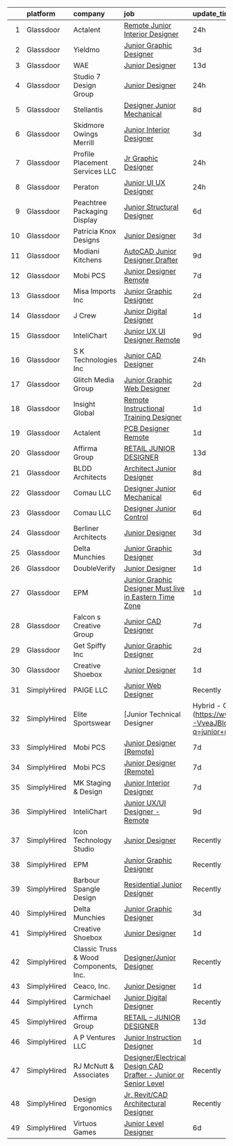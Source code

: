 

|    | platform    | company                               | job                                                                                                                                                                                                                                                                                                                                                                                                                                                                                                                                                                                                                                                                                                                                                                                                                                                                                                                                                                                                                                                                                                                                                                                                                                                                                                                                                                                                                                                                                                     | update_time   | location          |
|---:|:------------|:--------------------------------------|:--------------------------------------------------------------------------------------------------------------------------------------------------------------------------------------------------------------------------------------------------------------------------------------------------------------------------------------------------------------------------------------------------------------------------------------------------------------------------------------------------------------------------------------------------------------------------------------------------------------------------------------------------------------------------------------------------------------------------------------------------------------------------------------------------------------------------------------------------------------------------------------------------------------------------------------------------------------------------------------------------------------------------------------------------------------------------------------------------------------------------------------------------------------------------------------------------------------------------------------------------------------------------------------------------------------------------------------------------------------------------------------------------------------------------------------------------------------------------------------------------------|:--------------|:------------------|
|  1 | Glassdoor   | Actalent                              | [Remote Junior Interior Designer](https://www.glassdoor.com/partner/jobListing.htm?pos=108&ao=1110586&s=58&guid=0000018248c124dba9729e0241ff1ef5&src=GD_JOB_AD&t=SR&vt=w&ea=1&cs=1_e0905a7d&cb=1659077993990&jobListingId=1008036911399&cpc=451933188B21919D&jrtk=3-0-1g94c297tkuih801-1g94c298d2gpu000-d654257a363b404b--6NYlbfkN0ChYVx_I3yfZ_JDY3EFoivtqvi_stwnZ_kRt8Dowt_l_d1ydueao4NE-oUleRJ4yhh8NvEh7dgaf9OKozTsf-JVsoGKC7FNh-pSj6e0lsf7n0QDm6Dc6wOaHxl2qdoqGqk6tI_ovC40cVS-oT4Uo-ScPyXHJytAXGcm4l6ArQc_jiXZJU45jHtQ93jGbRXlkfOMEfpCJrJPvobpYnAUj3_-X7KK5p2LsPt2-LMqg6reQKB9E28h0auWqg-TmxvbEBw0xTgg9iA_0LsjoF8B7Lbc1Tmx17SsX2dAo9-pPo_9zYrmSqa94XGS1SjMvGzT02cjXmUGezOTjEVNx3cdAYSI0BNRNtmVR47R2RjMPNfvmKaaIOnVWYacHk9Zr80hvyBgg9nI94KMG_PvNJfTYfWAl8TSC0PzdS1kKj6IeKzNfK1f2PNlMjdUufJcy39LtuMtsLvUffw80NlXpOaUCgpWB5fZeWzP-ugSTpH4pan8-Z2vyhpgYEzerX3i0Y_32eEoStg6vCsYj6VyOdcjJeMOwJpQHjxa4smPspAR8ehGo3DDLWearPmr0n1DbVCSon_UXzHllHQZiKqLbIolvNqvK-28j-qNbH-SNb8fVzz5hWwWnJ_nshp9NANzuh2EZm7-JizBorXFiTthiP9ZPFtiuySLW10_SV8LgNg_PO3EneEZ-kDE9_8_CfLg9NS7YX2cBbgaFIX9J5C8PX53tMPMviqCETv-SIkcOWlJqOvkGSET9IBTZTibyjpuhsm8YxXj_2iU2i5mkQSLUxL0I3KpdUNKNATnINkZ_R6recvegUi_Q6LtKcsKlaVnDUSBRG6ZLEqb4pH5SzF46-VDoWXx8SeGDnPD8Qkb81wMtEAVbOHd3UrbcwzLuYi5HBRthWdwNLC95o6UqYaCCqTQBmPbq7bIAiGq3xO8Vl7-E-nfW98Y_x4Z3d0BKQQT7dNeBlpXxJr9b5bAgt_5GvlqP0EbBouNcZn0PxlHfMbO5dy0QA%3D%3D)                                                                                                                  | 24h           | Philadelphia, PA  |
|  2 | Glassdoor   | Yieldmo                               | [Junior Graphic Designer](https://www.glassdoor.com/partner/jobListing.htm?pos=121&ao=1136043&s=58&guid=0000018248c124dba9729e0241ff1ef5&src=GD_JOB_AD&t=SR&vt=w&cs=1_7dfd456b&cb=1659077993991&jobListingId=1008027809916&jrtk=3-0-1g94c297tkuih801-1g94c298d2gpu000-b018d627b8170337-)                                                                                                                                                                                                                                                                                                                                                                                                                                                                                                                                                                                                                                                                                                                                                                                                                                                                                                                                                                                                                                                                                                                                                                                                                | 3d            | New York, NY      |
|  3 | Glassdoor   | WAE                                   | [Junior Designer](https://www.glassdoor.com/partner/jobListing.htm?pos=102&ao=1110586&s=58&guid=0000018248c124dba9729e0241ff1ef5&src=GD_JOB_AD&t=SR&vt=w&ea=1&cs=1_d288b932&cb=1659077993989&jobListingId=1008008063232&cpc=4B4B39186BDA197B&jrtk=3-0-1g94c297tkuih801-1g94c298d2gpu000-0fd0313dfadfda3f--6NYlbfkN0Bl9QJxqCZcWcAyXa034HOvbvet4oZucNDN581_ynRfl1w4Z2vSbYLN9J-8UY_LNbirN5LLMGGnfSm2GNK07V-OSMHUkmOZFMzFfWXYH6DJqvANaaMLJ95AT8p4PdhW1XjmjR4b1ATq8P0epZSo0-R2HIhlFQJv7-4Ni8BDirUv9df_aJSLsPfPudWJlc1Dq5EsxcZYQZ5d3h8aJH34nJE2FpLpYYe3MInhIzNMrdauvSTEFl8F_D-u5EvA5y-pYChPSivQwhIA2eQsOC95lpEeCzyb83I8jd0Lk4VULqCsjnxs_J6CHKXv-W9ruDP1mgO4TiCj_Ko3S_lopWmaunq3XDMB0HZg8_TxbV4HBZsnySHXlOdGtZa_6JjHWL-2_RANWuOZEc8_3mKmws1HoFXrorGWh8zyr36FeiyhPbxC9O9JkMdPmVDkxbkIC2morcyK8YNZAxuo4lkk4MmvqZP6j4I_aCUE0pWwqwVOkqyl5B_dc8hJ22mazmzGdEgfwfU%3D)                                                                                                                                                                                                                                                                                                                                                                                                                                                                                                                                                                                                                                                | 13d           | Rochester, NY     |
|  4 | Glassdoor   | Studio 7 Design Group                 | [Junior Designer](https://www.glassdoor.com/partner/jobListing.htm?pos=106&ao=1110586&s=58&guid=0000018248c124dba9729e0241ff1ef5&src=GD_JOB_AD&t=SR&vt=w&ea=1&cs=1_cba552a7&cb=1659077993990&jobListingId=1008036474970&cpc=217C45A42544DB93&jrtk=3-0-1g94c297tkuih801-1g94c298d2gpu000-f85d150f2d40492a--6NYlbfkN0Cp_WSJKd_Pz82imZmURPbhd3kYBsiZi4lpMLOH6vOlLB5QJzcTWsZl5W41a9fTw1nqTlqMgCaKyxBrsekGiih-jIk6-wsT3COHU3CyLC960WdHwCUg6eAigTUITBTrh9-l2B730m__jtX16jdV3RqCGRhcscJSoNLRGPPxKV1YeZzwg7K_OGH-NDf0IP-x9niDRWAz5onq6q610UxXN629ssUvrFM-0nYrv1njPIl2DL_RV-i17O6IqBfUivV1SionVpASfrGnVP9CFcjKcg5kDRZ8-PrW50jZXQlg0TNYmRcUL5bytC9HFoIZBlCuj8iJYaay1xNMfZAQW9MyxiAsb5VHYEuGMwGj27Ym0bGYpGfBlnT1oKwO2w9u_4FftK7jjUjAi_j1wZPJ8kqwCq9mqcoaCatIAWeQDO3MMHLC9C3cfXKY0iOICc835LchZN6xXlXXQ_Hft3KMLj79jO4DgwfeISQ87zjyyWd8xjc8_hrdNpElc9j-e_r3nf6YSVE%3D)                                                                                                                                                                                                                                                                                                                                                                                                                                                                                                                                                                                                                                                | 24h           | Atlanta, GA       |
|  5 | Glassdoor   | Stellantis                            | [Designer Junior Mechanical](https://www.glassdoor.com/partner/jobListing.htm?pos=129&ao=1136043&s=58&guid=0000018248c124dba9729e0241ff1ef5&src=GD_JOB_AD&t=SR&vt=w&cs=1_535d4a66&cb=1659077993992&jobListingId=1008018246055&jrtk=3-0-1g94c297tkuih801-1g94c298d2gpu000-044a4c757e782799-)                                                                                                                                                                                                                                                                                                                                                                                                                                                                                                                                                                                                                                                                                                                                                                                                                                                                                                                                                                                                                                                                                                                                                                                                             | 8d            | Southfield, MI    |
|  6 | Glassdoor   | Skidmore  Owings   Merrill            | [Junior Interior Designer](https://www.glassdoor.com/partner/jobListing.htm?pos=119&ao=1136043&s=58&guid=0000018248c124dba9729e0241ff1ef5&src=GD_JOB_AD&t=SR&vt=w&cs=1_28b3dd85&cb=1659077993991&jobListingId=1008028999386&jrtk=3-0-1g94c297tkuih801-1g94c298d2gpu000-a4f946bbab8bdfbe-)                                                                                                                                                                                                                                                                                                                                                                                                                                                                                                                                                                                                                                                                                                                                                                                                                                                                                                                                                                                                                                                                                                                                                                                                               | 3d            | New York, NY      |
|  7 | Glassdoor   | Profile Placement Services  LLC       | [Jr  Graphic Designer](https://www.glassdoor.com/partner/jobListing.htm?pos=111&ao=1110586&s=58&guid=0000018248c124dba9729e0241ff1ef5&src=GD_JOB_AD&t=SR&vt=w&ea=1&cs=1_d3993a03&cb=1659077993991&jobListingId=1008035779308&cpc=A0637F14311B9419&jrtk=3-0-1g94c297tkuih801-1g94c298d2gpu000-bc00bc8c833fa788--6NYlbfkN0AB9QmTA0CCjNV0D_cA_rQfbQIKI-slyn3CIlmX3zDlnjEI3r6Ie5n1aNp-tGvbrIQstucOv6WKlSuZQ0JDEwJVGeVHKP8I8TrFNQPxQxFrIV-j-YcZJxG20czVRMppcpit16f4uHrjMQE9Wpq8dkWE_C3mQvcum8IDuT-vDSX0KXNJCODtai5Ey8ZndmA_cow4wMLZckaxIb41Rb7UL_rYfEo_bkTQ7gfYsTU_QageKekDoqwKB7GpmGW5_aNw6D_Lho719oS58JayrHNjNz1OQPhXHBdvt7aYX0tJ5oAQ5Kohrj8jzgXLYn4Syt7t8nF5dmUZ3emghrwDgLGqytHCSw_YI_Q20WgE57FA6bvC18M7x7qOrIC-rSIf7OfP8HR90Bh7e1qMzTDvtUUVMJbr8IHn6yy5AO9for5YNyUuToU5fW5IXskLN4MlhYcSxFdl3iib1iQzfG7xCgKm3Lj-LnJq66kHdUK39Ld_beDqMhqUx16ZUaav9krEzBECeOejvFd6HuCsAiVhYv-MEevFJMZ33F_2yelRDXJ-EfwPiO_a-qEMYFct)                                                                                                                                                                                                                                                                                                                                                                                                                                                                                                                                                                                         | 24h           | Washington, DC    |
|  8 | Glassdoor   | Peraton                               | [Junior UI UX Designer](https://www.glassdoor.com/partner/jobListing.htm?pos=104&ao=1110586&s=58&guid=0000018248c124dba9729e0241ff1ef5&src=GD_JOB_AD&t=SR&vt=w&cs=1_0ce64d19&cb=1659077993989&jobListingId=1008036240070&cpc=F45C15D234B746DE&jrtk=3-0-1g94c297tkuih801-1g94c298d2gpu000-ecf4b617f53dc4e2--6NYlbfkN0Cx7R8OmodZU4Ze4hnUhR0Myw3_voyDLMHXumN7ynSuTrXceT3foN28OOGtcbbQ_75jUcPNE3YuWIg0rBn4rUSLHF62YklB-BzMfijo78SnyF1sC6iAy98JkrQ2xXJhcJfS9B-GLj9H4Kdj4Z-c0WUpsdzgnm-H6_vR9fd3vpyAx-tBJ6s4h8qN7Zp1b-BDbvnut9W9uHPgv3lz6B1S_NUDqxKUyoYF8gYR8U6LAygnTS2hvHcmlIHv5O9qMHrUKl9n5yZScxAo6jxXkr80ZAoBvxiTKh5bOYzw1DaqF5Rw349ajD7f36c6uPrzpNu3cYkQrEommjPeUvY2vRtY_qrj1MLHVXNpLBflaBtusE3oHex-D_cv93viBMMS59RiVv2FCMO1HQZ5Fpw2ws8BkkOVtePhm4yl1mQKwnuwTDRYUPrDPrWZv64scx_UMP54akBdGf4xLgx9Db56FJsoNhdHYpUvJw2Vzv-1Tnt5kUbvP6s-vJAYqa-1iYpodmk0q145od45Q262q-vqRsBm2Wq6-7N4fhPl-HPoLVJfvnhKaeQ0r166f5yCm3IznxyAr57LXny9WdsznXsfz3wWSQpafeRV2Hb9bYDj7lUoFhseAJoe9beHk2K2SHDKAmOv_ZYvlKiwgNLIxhs7xpzS5miUOcSWYCQenLupTC5gIxMu9n9lcF_yRNLCcoDQHxd4cFO1bsEHjsqQbMVSL3zTrUNdhSy4oaXIOyIMEvmDaahDl0QcC6t3goDih9CiuqLVcVD3op_UVaGACX6kAPoOq5f5NaIXVYdLHnHJpt1lY0Xk474NsypJu-I2xUWrRpEbnm6lztcCdfaFczoMNR273cH3swjRQynn2P_TBy_7MmZ2o5KjMK2jAMDglZFFornacET7iEEbxViqSIQheJqv7gEEij-nWbzP1vt9--uhpvyeKe5SVW88P9H0fxdAOnaYjXLrwFFwSmGyv7mjlPi1iMgNkB6DrYixZi3DQD3X-ti0G7x0-lZCqrSN-3B-SnHv4zWUdHJ0taHna-dZV4wIxjD-3x3sPVgeaHrhXv9twKt3MVzbeJAiaI70CORnNPt7zJrC49u4dhb61Lz4-4PR9isFBCaApNLJ8En6f-zG1MlEhw%3D%3D) | 24h           | Herndon, VA       |
|  9 | Glassdoor   | Peachtree Packaging   Display         | [Junior Structural Designer](https://www.glassdoor.com/partner/jobListing.htm?pos=122&ao=1136043&s=58&guid=0000018248c124dba9729e0241ff1ef5&src=GD_JOB_AD&t=SR&vt=w&ea=1&cs=1_721a1cbc&cb=1659077993992&jobListingId=1008023198859&jrtk=3-0-1g94c297tkuih801-1g94c298d2gpu000-cbbaeed4b7104642-)                                                                                                                                                                                                                                                                                                                                                                                                                                                                                                                                                                                                                                                                                                                                                                                                                                                                                                                                                                                                                                                                                                                                                                                                        | 6d            | Lawrenceville, GA |
| 10 | Glassdoor   | Patricia Knox Designs                 | [Junior Designer](https://www.glassdoor.com/partner/jobListing.htm?pos=101&ao=1110586&s=58&guid=0000018248c124dba9729e0241ff1ef5&src=GD_JOB_AD&t=SR&vt=w&ea=1&cs=1_2e316a45&cb=1659077993989&jobListingId=1008028420366&cpc=956B2567E1972B70&jrtk=3-0-1g94c297tkuih801-1g94c298d2gpu000-756fae863e9d39e0--6NYlbfkN0ACu_hgM4mYOpGjE6TXudS1eLEYdlotK5aSiNrSIRlNjrOhnyvEHI4wixKGIViTqbFfk0u_25sgJ4kCO6vMgJJEbLuqOefF5oGCgytABHlJ5kXQSLedd60WhKdkhdkw6bPgDtqkR8kgiRn1o-jMH3lHJP9ovpfWBXdNO9bHhZDnenYQqADCQFEtPBeB6Ff8cOuPXVX8jIqZcgUm8rjXtjfPyl6J9GQb2VaEHvJIKqmuvXhtm800lgw3BYwEUgfxEWoik8JkT9iHCjYljTEu-2kIX4sLr4O1jqtJ3HjfRvZeODfmlu9ZSx1XKxt93nOUJDSCwTUd4VJSPe949pzN8YOxYlgWmPDO9xxzYL6wlxzegi9_kQ1H-I4DpNBC5spE-BXUU-e2IQzjuQvMt3LSh3EdAAOE_fiLaAgOOze9ZMe_IeooGquyCKU1r1nnvTaPIFvR6SRAibXdijwQhAapwiCFdH6YVYhuzHGxBQcd9bvipXtjP5szdGdQ5mgUE77SbHE%3D)                                                                                                                                                                                                                                                                                                                                                                                                                                                                                                                                                                                                                                                | 3d            | Bronxville, NY    |
| 11 | Glassdoor   | Modiani Kitchens                      | [AutoCAD Junior Designer Drafter](https://www.glassdoor.com/partner/jobListing.htm?pos=103&ao=1110586&s=58&guid=0000018248c124dba9729e0241ff1ef5&src=GD_JOB_AD&t=SR&vt=w&ea=1&cs=1_499c1e62&cb=1659077993989&jobListingId=1008014902943&cpc=009A9C8147DF705D&jrtk=3-0-1g94c297tkuih801-1g94c298d2gpu000-332cc31a19869837--6NYlbfkN0A0jK6_b1ZQGaaYFytyHnxZ18D3zrhrxrvRXpp7YqkbywCQ-op18XfOlQGboWhonx6iEJ4b8-XzXDBLGLr_-5clrshc3jh3TC2gYneS3LeuSoBTHDJgXKmZXAOW5mvRbRhXUzU0Nmhh71_O1KdVsxNjeyKyyi36S3Dq1bFF-27N2qWxXqy8vUhg87WyUxIRbUdsnwA5mqKqvYrRH3QGRncR39AjNJiUvkfh_-ttSbsmgHz5L13ZbwRe_EaU76xxfXIty_tumqrxijlwFhHzHwvaVf5LlLTENoOcLMymbv5SZOZcJonFJ1_zalODbEt66P9Gw05Yq0asRSfmL4dF4sH-5v7dKs38UVUh7eRU2wuqVNRpnSRck_e-8ihoS6ZzWsySc6MRmarD0HL-OISJqSuz2GXHTpo4YPUAzN1xPaxDlA-lFndHrEP-jwB136007pd-dLKHKJks7_O1Lv282XMPoK41QF-sfxZKjm_yowv_aQQp-z1vFbFmeox0AVXtS72eC6GKn_Aa0w%3D%3D)                                                                                                                                                                                                                                                                                                                                                                                                                                                                                                                                                                                                                  | 9d            | Englewood, NJ     |
| 12 | Glassdoor   | Mobi PCS                              | [Junior Designer  Remote ](https://www.glassdoor.com/partner/jobListing.htm?pos=107&ao=1110586&s=58&guid=0000018248c124dba9729e0241ff1ef5&src=GD_JOB_AD&t=SR&vt=w&ea=1&cs=1_9f4a8078&cb=1659077993990&jobListingId=1008019840786&cpc=2CAED5C921A5F994&jrtk=3-0-1g94c297tkuih801-1g94c298d2gpu000-35b118c7a83c8a6b--6NYlbfkN0DjqGzARv483kdwd96_VU1Ml3qBUaObGGqGyGMA-qxr8r1a1whtrfhI036-pKe1Wcwe307lc-7e74f9LjvksCaA8wBB9sY0CD6LEka_Me545pzQXLZYwXeLIDUnbHZIj8yMEzLStLcNaO4lHdFugg5F-h0vqpAbuNXDUdGPuxxXpcb6sWM8xDnmBp5uxkYHzd9uC8zpbz1_QF5piC8p1jewuA7XuNvpp9CCPeRFWX6lAypEXbxHOXJ3Q-eLyDbYb2CknBgbszFk2YJuUpOILV9-pv6DpZQwqv8__nVZ3rJp7sPM8qE5JOun4hdrjX1yvxJ-IHovH9Amb48zcD9eN-Si6BSoyG0cL2qjsVVXLr6kI-VE9_DT_4CSVk3lOwlsuvlNEycF1W0NSmxWN4nmBiE6eTcnaGqKCTX804V0dkeEaDuufqExhFyD4h0qCPU0jDe5PMQDyaJloSawfiwQJ2gCqBu_tOq589Sw4lxL3aTFfdtBT1-NPz5l)                                                                                                                                                                                                                                                                                                                                                                                                                                                                                                                                                                                                                                                     | 7d            | Honolulu, HI      |
| 13 | Glassdoor   | Misa Imports Inc                      | [Junior Graphic Designer](https://www.glassdoor.com/partner/jobListing.htm?pos=112&ao=1110586&s=58&guid=0000018248c124dba9729e0241ff1ef5&src=GD_JOB_AD&t=SR&vt=w&ea=1&cs=1_8c2d60a6&cb=1659077993991&jobListingId=1008031590393&cpc=A65DF3A704A48F9B&jrtk=3-0-1g94c297tkuih801-1g94c298d2gpu000-b1aed8eff658bced--6NYlbfkN0BW6QI0tSpK3g92-Yf9PGUZqDECyaAu3fyvcJG7wW-uOSwkns76Rjw-eNTFEuMJMoWAqyOKi92TMFOk6nUloYADnQ5b1Th0o5ZmkgyDq6r1y-x11P7zvRlhC-I3UspMrPI3QPnEhalMoja3RcSR4JNH6jU_SPCysLEJzHGWU7dRDnrIqlhuPiLr8gBEFOcQxccGmAqgmtjylDp0SE81F0fC7HhF5lFJ7JZoZhBo8ulZ-gWWPH2rn5BjnFAH6ecdm0DpG_XueJZ3J9fAu2n11jb83XkPqdPAbY2THJvoSWc1ZYt3PVxgsb9yZmb4jioTlaUTv-X2h_b62mRMYlVX2TrHOLQ5YZYtHuw-meVZUhdTLIVM3IAk0n3tjKCNzuBOOk_btq_4Sr5zCYr4U3zy3cnwLXgrApRo8VeBRQrMGACOzxkbI8Z3uFvF4JxVnoq_Z130f21WQbpdIUNhbcQgSfn7llZnlKhEEnE1spUoWRCp8VCUrZyxpRr5_O_IYQUn87atOsgmjjvoGRB04WH7d43R)                                                                                                                                                                                                                                                                                                                                                                                                                                                                                                                                                                                                                      | 2d            | Dallas, TX        |
| 14 | Glassdoor   | J Crew                                | [Junior Digital Designer](https://www.glassdoor.com/partner/jobListing.htm?pos=130&ao=1136043&s=58&guid=0000018248c124dba9729e0241ff1ef5&src=GD_JOB_AD&t=SR&vt=w&cs=1_09e00087&cb=1659077993992&jobListingId=1008033602189&jrtk=3-0-1g94c297tkuih801-1g94c298d2gpu000-7747c898e1799d82-)                                                                                                                                                                                                                                                                                                                                                                                                                                                                                                                                                                                                                                                                                                                                                                                                                                                                                                                                                                                                                                                                                                                                                                                                                | 1d            | New York, NY      |
| 15 | Glassdoor   | InteliChart                           | [Junior UX UI Designer   Remote](https://www.glassdoor.com/partner/jobListing.htm?pos=116&ao=1136043&s=58&guid=0000018248c124dba9729e0241ff1ef5&src=GD_JOB_AD&t=SR&vt=w&ea=1&cs=1_d942ede2&cb=1659077993991&jobListingId=1008015971312&jrtk=3-0-1g94c297tkuih801-1g94c298d2gpu000-0dbe805531d277ca-)                                                                                                                                                                                                                                                                                                                                                                                                                                                                                                                                                                                                                                                                                                                                                                                                                                                                                                                                                                                                                                                                                                                                                                                                    | 9d            | Charlotte, NC     |
| 16 | Glassdoor   | S   K Technologies  Inc               | [Junior CAD Designer](https://www.glassdoor.com/partner/jobListing.htm?pos=128&ao=1136043&s=58&guid=0000018248c124dba9729e0241ff1ef5&src=GD_JOB_AD&t=SR&vt=w&ea=1&cs=1_63e5095c&cb=1659077993992&jobListingId=1008035926982&jrtk=3-0-1g94c297tkuih801-1g94c298d2gpu000-6b871e67fad50463-)                                                                                                                                                                                                                                                                                                                                                                                                                                                                                                                                                                                                                                                                                                                                                                                                                                                                                                                                                                                                                                                                                                                                                                                                               | 24h           | Marana, AZ        |
| 17 | Glassdoor   | Glitch Media Group                    | [Junior Graphic   Web Designer](https://www.glassdoor.com/partner/jobListing.htm?pos=120&ao=1136043&s=58&guid=0000018248c124dba9729e0241ff1ef5&src=GD_JOB_AD&t=SR&vt=w&ea=1&cs=1_7cd97490&cb=1659077993991&jobListingId=1008031267717&jrtk=3-0-1g94c297tkuih801-1g94c298d2gpu000-bfe6ee11742033d4-)                                                                                                                                                                                                                                                                                                                                                                                                                                                                                                                                                                                                                                                                                                                                                                                                                                                                                                                                                                                                                                                                                                                                                                                                     | 2d            | Remote            |
| 18 | Glassdoor   | Insight Global                        | [Remote Instructional Training Designer](https://www.glassdoor.com/partner/jobListing.htm?pos=114&ao=1110586&s=58&guid=0000018248c124dba9729e0241ff1ef5&src=GD_JOB_AD&t=SR&vt=w&cs=1_0c74e9ee&cb=1659077993991&jobListingId=1008033003303&cpc=2CAED5C921A5F994&jrtk=3-0-1g94c297tkuih801-1g94c298d2gpu000-619662783cedc3fc--6NYlbfkN0BKkHZu3wF05EeDimN_p6sYpKCMArvwa95YdH7UpkaBCqc7l59ErwqcfILHdOblWxymyQPAI5NbLe1b43wGarW_VgPJhFBdmtRz6qG5ZRoWGcBEPyIiu2gikYk8XNgaFl7gXWAJjlH9pLPEa2BkkV93HTnn6wHXSYbMNzIMXFZqEmO53sZwQlpVoH1gYiDyMKgIBH5gnH-VWwL5W59EBOv5W5Uykbngx5KmsHSWz5oXbd_jvA_U3ECLR43kRDCdXjpQQ0cPkNkoyLP_BsoRd7QQg6WDPLjrBhQqNr4rSo_l627-qlMdFW54V7ZxRw39hjZ9oxlzHo71qJVUuOeziVRAPTZk4SrOQst7n4FRgwl_6m-CAkIrA4p7qDvpEt3M4EALBVwSJwJk3IUYhuYpdCe4u-4XJYPIIpPX3KBYdrfNCAWSGK3xKj6Wg2F7Va8f4dWjhMqZrjypgJ345AwEhaWexvXqEduZEKIhXFjMat3LMQ%3D%3D)                                                                                                                                                                                                                                                                                                                                                                                                                                                                                                                                                                                                                                                | 1d            | Elkton, MD        |
| 19 | Glassdoor   | Actalent                              | [PCB Designer  Remote ](https://www.glassdoor.com/partner/jobListing.htm?pos=113&ao=1110586&s=58&guid=0000018248c124dba9729e0241ff1ef5&src=GD_JOB_AD&t=SR&vt=w&ea=1&cs=1_02c78821&cb=1659077993991&jobListingId=1008034383531&cpc=8795CF9063CD573D&jrtk=3-0-1g94c297tkuih801-1g94c298d2gpu000-6fb0c064db6a589a--6NYlbfkN0ChYVx_I3yfZ_JDY3EFoivtqvi_stwnZ_kRt8Dowt_l_d1ydueao4NE-oUleRJ4yhgzUSivYVIO_yvYWBiVPNKzplMcsbTJY1369zMtmZnJ1Bw7YcJTeiIlHGzU2OUWeMRLOx93x6tnB3JJ4-4aHeXxqLD1rJ7hWQIObeU3_qNOpxU_nl466G3zl_cmkL7vPLH925suzkg-G2c-Bvo6T9KDnfNBK30JENl-mkSjwDXPWlrUSsvCFf4IhgczuV8mTMQANYhUjZMk-nIRUkl4AmtN85ynKnBAD8NUlA3DyEHF6MkCmsyGFD1c-KS4VaTxevpdEcqIjXSTqSIZbcJ3u0qQvnToh-wxQjsv2U-brbNM4BCSvZdyXAkT9WMoSoiQdLnBBAR8XCi-ybm5tW-4w55iu784Ba-kBd5A1rNrC_VzlFtg14dYVZRjOvslo6f-6bJQ-YM5dkFaCE16H9zuXPAdZzTILph5LjHzah4_C16emwXIXCTHwT-6H6bmfOQxuflK39Q8GyC4GZr97k4Zpwofjg8ts3qn7O3Cu2LYVIvziD59HglPSb7-gRciS2SssOujVXOqEn4UeUceYs8hWNJTX0h887A7AyIrt-lYUZEh7lQdCb6K6kGS3Tsg4LLnPaIG3SvUcqBRx62pKvp0QvnlUbZ_1bAPejgQorLpJ-k968H1KrJOGhzcohho48QZLi7slVOfnPdG-Jt5jPkOrDxbLbEgjvPQx_St2EPpuokq_9lWA2prM464Nlu3eMcRx5eorWVdkm8wO4TMlWsAkucjv_FUdGs7MGvTj5QL1HcAW3ZESP9Cf8y2CI5lCX-vYyGap4VrJs8lCdHZja0tJKAkTNp82ErMQ4Nf5jgqU14_pbAwVezKEPi--rVCgzR6RrJCvME8VJP9ahnDeR-9OWAtSeYQEFnb3p6-TZCpwU-bJz_P1pfhqk4zu2t8_psAT5SSUsJ6mzn6j2XOS_1gvfpg)                                                                                                                                                        | 1d            | San Jose, CA      |
| 20 | Glassdoor   | Affirma Group                         | [RETAIL   JUNIOR DESIGNER](https://www.glassdoor.com/partner/jobListing.htm?pos=125&ao=1136043&s=58&guid=0000018248c124dba9729e0241ff1ef5&src=GD_JOB_AD&t=SR&vt=w&ea=1&cs=1_ec843209&cb=1659077993992&jobListingId=1008008085680&jrtk=3-0-1g94c297tkuih801-1g94c298d2gpu000-a4a48f70de7c8df1-)                                                                                                                                                                                                                                                                                                                                                                                                                                                                                                                                                                                                                                                                                                                                                                                                                                                                                                                                                                                                                                                                                                                                                                                                          | 13d           | New York, NY      |
| 21 | Glassdoor   | BLDD Architects                       | [Architect Junior Designer](https://www.glassdoor.com/partner/jobListing.htm?pos=123&ao=1136043&s=58&guid=0000018248c124dba9729e0241ff1ef5&src=GD_JOB_AD&t=SR&vt=w&ea=1&cs=1_75597ccd&cb=1659077993992&jobListingId=1008018674913&jrtk=3-0-1g94c297tkuih801-1g94c298d2gpu000-d7441159201d0c61-)                                                                                                                                                                                                                                                                                                                                                                                                                                                                                                                                                                                                                                                                                                                                                                                                                                                                                                                                                                                                                                                                                                                                                                                                         | 8d            | Decatur, IL       |
| 22 | Glassdoor   | Comau LLC                             | [Designer Junior Mechanical](https://www.glassdoor.com/partner/jobListing.htm?pos=109&ao=1110586&s=58&guid=0000018248c124dba9729e0241ff1ef5&src=GD_JOB_AD&t=SR&vt=w&cs=1_4abd069a&cb=1659077993990&jobListingId=1008023368303&cpc=7F6F94E2229B3AB5&jrtk=3-0-1g94c297tkuih801-1g94c298d2gpu000-aec58222564475b4--6NYlbfkN0DbM4wYFu_sdyoYS2kWR1t0mwynfixhxc9U_5Iqec7kGHjHGYw-EY3xtQoD0M-HENCAP3q6wUvvgAu_9ERdkoNWbVgt76Zorpq76yf4P_UlhVDCHZS4d5-j5oSE9lhZs8GelPrKAJ_-BL1n9T3qgIzNHz75OzNWTPfJjgJBlsew7c2BBm9odh1zWeClPgs1wf_AdNLR2PQhjq6KwQKviuas9d3Ad0n5u9fZTejXN5qlurcmV1kk3B9IWFr7h3cTBh10Yk8Qs_c9LgyOnpat3n5a2w7ArrkLFEAqDaJ_I945WJBPyA3g7tdbmpZ33yl2Cfp3A6JNMkl_brnzsZgX0es0eZDTRLkijvb5xA4I0ENSGxqh8VdKBgIbNOMA6TPBz-k4pemYrdYoJNEvOThOLhOuESGcJDBxpPYXQA4g-pLcuaI9fqo0m4pfxdy77qb2gG_y6PvN2600QEONtUfQZ7o5qOZdeTmZrjDglYsj4gmCGxwAIyzg5F0cIfF0CVTCQ9DkJoy7VPcjbNoUY-MwNlgWL68bkKcWMn3FF5POZnjt5QEH9Kpy1y9l)                                                                                                                                                                                                                                                                                                                                                                                                                                                                                                                                                                                        | 6d            | Southfield, MI    |
| 23 | Glassdoor   | Comau LLC                             | [Designer Junior Control](https://www.glassdoor.com/partner/jobListing.htm?pos=110&ao=1110586&s=58&guid=0000018248c124dba9729e0241ff1ef5&src=GD_JOB_AD&t=SR&vt=w&cs=1_5260687f&cb=1659077993990&jobListingId=1008023368301&cpc=1CBFC3E34E2A31FF&jrtk=3-0-1g94c297tkuih801-1g94c298d2gpu000-3970f734701e6a08--6NYlbfkN0DbM4wYFu_sdyoYS2kWR1t0mwynfixhxc9U_5Iqec7kGHjHGYw-EY3xtQoD0M-HENCAP3q6wUvvgMLG49NKBV2esfRsfAJ55m_D1Jh34GKKNlmMSvXjKH81J6UfrWBdv8NC_OEGpergA_FsefUqhWPdCeNBucaQlj38SKvt4FG-onrwFPk0t1LwagA3KS7Hww0vTlfywBuc6_ctUY6hX-Yc-jOT65lTUFDAjIcV0O8NP5GjiPJo_wvxtWfw7pQVlpE23UNPqpDpDdlr5upfcX2nsJHQjXkVKPZ2eQg6ag1fIb68vPDEGqR-FTAUjId7p99D4NZEoIxPz8yyNVR6o5gdDP22YsnE0HVZHsF_tPRhzGNYs4K0HfJBeV9Dvng-F0YSoqPWC8Hl_YqNmPSQtNsVmcVuH8SvPtrEAkNaYTbZ9fH11N5W9CglM4RQdFMlaysKnXjunRd2QkPgd2xer6ZHRiuGexyd_TmVIKBZoHWzeKPGkWk31HWLRj_ChCIwWIrydvWG0cLgRpD9PZWclZgs3YcH9wN9whKt1glVbfRJihyOwO8W9Pd-)                                                                                                                                                                                                                                                                                                                                                                                                                                                                                                                                                                                           | 6d            | Southfield, MI    |
| 24 | Glassdoor   | Berliner Architects                   | [Junior Designer](https://www.glassdoor.com/partner/jobListing.htm?pos=127&ao=1136043&s=58&guid=0000018248c124dba9729e0241ff1ef5&src=GD_JOB_AD&t=SR&vt=w&cs=1_104735bf&cb=1659077993992&jobListingId=1008027066917&jrtk=3-0-1g94c297tkuih801-1g94c298d2gpu000-54f915460d4ea613-)                                                                                                                                                                                                                                                                                                                                                                                                                                                                                                                                                                                                                                                                                                                                                                                                                                                                                                                                                                                                                                                                                                                                                                                                                        | 3d            | Culver City, CA   |
| 25 | Glassdoor   | Delta Munchies                        | [Junior Graphic Designer](https://www.glassdoor.com/partner/jobListing.htm?pos=117&ao=1136043&s=58&guid=0000018248c124dba9729e0241ff1ef5&src=GD_JOB_AD&t=SR&vt=w&ea=1&cs=1_e66389c0&cb=1659077993991&jobListingId=1008028760297&jrtk=3-0-1g94c297tkuih801-1g94c298d2gpu000-93db135d2b25cbdc-)                                                                                                                                                                                                                                                                                                                                                                                                                                                                                                                                                                                                                                                                                                                                                                                                                                                                                                                                                                                                                                                                                                                                                                                                           | 3d            | Remote            |
| 26 | Glassdoor   | DoubleVerify                          | [Junior Designer](https://www.glassdoor.com/partner/jobListing.htm?pos=124&ao=1136043&s=58&guid=0000018248c124dba9729e0241ff1ef5&src=GD_JOB_AD&t=SR&vt=w&ea=1&cs=1_885d6a95&cb=1659077993992&jobListingId=1008032975254&jrtk=3-0-1g94c297tkuih801-1g94c298d2gpu000-b514cb2bc42b531b-)                                                                                                                                                                                                                                                                                                                                                                                                                                                                                                                                                                                                                                                                                                                                                                                                                                                                                                                                                                                                                                                                                                                                                                                                                   | 1d            | New York, NY      |
| 27 | Glassdoor   | EPM                                   | [Junior Graphic Designer  Must live in Eastern Time Zone ](https://www.glassdoor.com/partner/jobListing.htm?pos=118&ao=1136043&s=58&guid=0000018248c124dba9729e0241ff1ef5&src=GD_JOB_AD&t=SR&vt=w&ea=1&cs=1_de50690b&cb=1659077993991&jobListingId=1008032920228&jrtk=3-0-1g94c297tkuih801-1g94c298d2gpu000-ef04d29cd6d07039-)                                                                                                                                                                                                                                                                                                                                                                                                                                                                                                                                                                                                                                                                                                                                                                                                                                                                                                                                                                                                                                                                                                                                                                          | 1d            | Remote            |
| 28 | Glassdoor   | Falcon s Creative Group               | [Junior CAD Designer](https://www.glassdoor.com/partner/jobListing.htm?pos=126&ao=1136043&s=58&guid=0000018248c124dba9729e0241ff1ef5&src=GD_JOB_AD&t=SR&vt=w&ea=1&cs=1_fdcf2f50&cb=1659077993992&jobListingId=1008019987774&jrtk=3-0-1g94c297tkuih801-1g94c298d2gpu000-4b64ef4f4d1c6537-)                                                                                                                                                                                                                                                                                                                                                                                                                                                                                                                                                                                                                                                                                                                                                                                                                                                                                                                                                                                                                                                                                                                                                                                                               | 7d            | Orlando, FL       |
| 29 | Glassdoor   | Get Spiffy  Inc                       | [Junior Graphic Designer](https://www.glassdoor.com/partner/jobListing.htm?pos=105&ao=1110586&s=58&guid=0000018248c124dba9729e0241ff1ef5&src=GD_JOB_AD&t=SR&vt=w&ea=1&cs=1_53d6814e&cb=1659077993989&jobListingId=1008032199855&cpc=878687325D2A5CC7&jrtk=3-0-1g94c297tkuih801-1g94c298d2gpu000-281942cb4587cb48--6NYlbfkN0BiI5A7RysjgV4alX3lCiugQpKmNXiUiBonKasdnsvkytSvxcIZbQByyNNfu2NlcFmv-iokZRUngi7B5fJY-XnoOah4PRGGZld3e4bo3O34ZwqEwh66V2vXMbYmkuliGBRCO4RyBR3Tcg83eeJNHmv4MjeAj24Rxcv847MPqcfLVe3koizxKGQJ_D92araEm-IA3T3ezc_K3gVVNk1-BuRFxpVJj57b9mE6_FCVrpFTsx0-3f8djR7ZBSMxU4tqA-m4tlXm7523MLUpf_njy_U3jRDbB9YPOdM1o-sx1_U4ztwRUIyJ_AqVzX-Y_ZKKNcAnBz1dnlcuLq61G8OaSp25DojehwZ8WGYscmf95eJYGDpgEjNkawheQePNlHMgFaQsezOgcQzzLdgmyyuA8z0uvdaA2JI1NFp7VJ2MZ_p8t8O9MDet9LNIjraNIsH87hsHsjmI0ibtI5QTJAlw0slDtuNt6iSAy_5Y8AEFRqv2z-DzwEoJu3z36hssp47zFKI4NLMJeDYvmtqRpsWBIC11jly9fwjsJBW8DxyKJfIPKAgZXQ6a9I71Hpq71mq62CY%3D)                                                                                                                                                                                                                                                                                                                                                                                                                                                                                                                                                                        | 2d            | Durham, NC        |
| 30 | Glassdoor   | Creative Shoebox                      | [Junior Designer](https://www.glassdoor.com/partner/jobListing.htm?pos=115&ao=1136043&s=58&guid=0000018248c124dba9729e0241ff1ef5&src=GD_JOB_AD&t=SR&vt=w&ea=1&cs=1_1f29e5a9&cb=1659077993991&jobListingId=1008033549747&jrtk=3-0-1g94c297tkuih801-1g94c298d2gpu000-9b6a0830e148bdb2-)                                                                                                                                                                                                                                                                                                                                                                                                                                                                                                                                                                                                                                                                                                                                                                                                                                                                                                                                                                                                                                                                                                                                                                                                                   | 1d            | Remote            |
| 31 | SimplyHired | PAIGE LLC                             | [Junior Web Designer](https://www.simplyhired.com/job/M7rUWTEI1H7y9frrLN2VT8ZSvUbrc56nlLzI-dv_fH_wbr9U37WcFw?q=junior+designer)                                                                                                                                                                                                                                                                                                                                                                                                                                                                                                                                                                                                                                                                                                                                                                                                                                                                                                                                                                                                                                                                                                                                                                                                                                                                                                                                                                         | Recently      | California        |
| 32 | SimplyHired | Elite Sportswear                      | [Junior Technical Designer | Hybrid - Onsite](https://www.simplyhired.com/job/a6jfUk9lEtC9dE6BxI-VveaJBIoTVBxh6-UdkYXMPIwzthbQhDVphQ?q=junior+designer)                                                                                                                                                                                                                                                                                                                                                                                                                                                                                                                                                                                                                                                                                                                                                                                                                                                                                                                                                                                                                                                                                                                                                                                                                                                                                                                                                 | Recently      | Reading, PA       |
| 33 | SimplyHired | Mobi PCS                              | [Junior Designer (Remote)](https://www.simplyhired.com/job/lFzZTKrO2Jx5qLA3bYKSft2hBYPkqwRG5Fmj_Pga7Mb9CBQvz0Hw6A?q=junior+designer)                                                                                                                                                                                                                                                                                                                                                                                                                                                                                                                                                                                                                                                                                                                                                                                                                                                                                                                                                                                                                                                                                                                                                                                                                                                                                                                                                                    | 7d            | Honolulu, HI      |
| 34 | SimplyHired | Mobi PCS                              | [Junior Designer (Remote)](https://www.simplyhired.com/job/lFzZTKrO2Jx5qLA3bYKSft2hBYPkqwRG5Fmj_Pga7Mb9CBQvz0Hw6A?q=junior+designer)                                                                                                                                                                                                                                                                                                                                                                                                                                                                                                                                                                                                                                                                                                                                                                                                                                                                                                                                                                                                                                                                                                                                                                                                                                                                                                                                                                    | 7d            | Honolulu, HI      |
| 35 | SimplyHired | MK Staging & Design                   | [Junior Interior Designer](https://www.simplyhired.com/job/NvHXnf355SXD-p4vz1s2BHbGFhWs66980akw2xOnjuRkp4zfaJmaTA?q=junior+designer)                                                                                                                                                                                                                                                                                                                                                                                                                                                                                                                                                                                                                                                                                                                                                                                                                                                                                                                                                                                                                                                                                                                                                                                                                                                                                                                                                                    | 7d            | Kensington, MD    |
| 36 | SimplyHired | InteliChart                           | [Junior UX/UI Designer - Remote](https://www.simplyhired.com/job/V0hpIU5_zTQr1OhAlwytjov1oxXRqvCsAk3BQFh9MuRvSwsGZRzCJQ?q=junior+designer)                                                                                                                                                                                                                                                                                                                                                                                                                                                                                                                                                                                                                                                                                                                                                                                                                                                                                                                                                                                                                                                                                                                                                                                                                                                                                                                                                              | 9d            | Charlotte, NC     |
| 37 | SimplyHired | Icon Technology Studio                | [Junior Designer](https://www.simplyhired.com/job/PPh0l9MyYJ6Inbo8KgckIaVxqAKEifF2m9Zh2iYaEmLkyLR0M9csGw?q=junior+designer)                                                                                                                                                                                                                                                                                                                                                                                                                                                                                                                                                                                                                                                                                                                                                                                                                                                                                                                                                                                                                                                                                                                                                                                                                                                                                                                                                                             | Recently      | Remote            |
| 38 | SimplyHired | EPM                                   | [Junior Graphic Designer](https://www.simplyhired.com/job/ZsJT6BBXbdMgPLyz-idVsD9f_3mOUl6SNYzy8QpfTF2wyh22CzX9vg?q=junior+designer)                                                                                                                                                                                                                                                                                                                                                                                                                                                                                                                                                                                                                                                                                                                                                                                                                                                                                                                                                                                                                                                                                                                                                                                                                                                                                                                                                                     | Recently      | Remote            |
| 39 | SimplyHired | Barbour Spangle Design                | [Residential Junior Designer](https://www.simplyhired.com/job/vxMk3vXRCCOiZEp84HMZAvWVNqWAv1S2WoRBBzd6Lb0mdTAJPKWosw?q=junior+designer)                                                                                                                                                                                                                                                                                                                                                                                                                                                                                                                                                                                                                                                                                                                                                                                                                                                                                                                                                                                                                                                                                                                                                                                                                                                                                                                                                                 | Recently      | High Point, NC    |
| 40 | SimplyHired | Delta Munchies                        | [Junior Graphic Designer](https://www.simplyhired.com/job/7Hr6yBQTo7lUYs6A_rszhSndLuecPg_O8j-9EUK7Z9OLVLQX_Q4skA?q=junior+designer)                                                                                                                                                                                                                                                                                                                                                                                                                                                                                                                                                                                                                                                                                                                                                                                                                                                                                                                                                                                                                                                                                                                                                                                                                                                                                                                                                                     | 3d            | Remote            |
| 41 | SimplyHired | Creative Shoebox                      | [Junior Designer](https://www.simplyhired.com/job/WrE5v9pWvcBVvYqWxupRecisWks6n7q5w6O_14X9oAGc-pk__O_BIg?q=junior+designer)                                                                                                                                                                                                                                                                                                                                                                                                                                                                                                                                                                                                                                                                                                                                                                                                                                                                                                                                                                                                                                                                                                                                                                                                                                                                                                                                                                             | 1d            | Remote            |
| 42 | SimplyHired | Classic Truss & Wood Components, Inc. | [Designer/Junior Designer](https://www.simplyhired.com/job/FGqsakCnujAqK9zJ0Rb0LjxcM6RXSGOEWIGiN4Zx0Ovay5aTpq7k7Q?q=junior+designer)                                                                                                                                                                                                                                                                                                                                                                                                                                                                                                                                                                                                                                                                                                                                                                                                                                                                                                                                                                                                                                                                                                                                                                                                                                                                                                                                                                    | Recently      | Clarksville, IN   |
| 43 | SimplyHired | Ceaco, Inc.                           | [Junior Designer](https://www.simplyhired.com/job/VLZ8PA4BFpUQkqCDXbKB6uILGSrlLWWDxFndr92L1GYDYWkay7kTVg?q=junior+designer)                                                                                                                                                                                                                                                                                                                                                                                                                                                                                                                                                                                                                                                                                                                                                                                                                                                                                                                                                                                                                                                                                                                                                                                                                                                                                                                                                                             | 1d            | Newton, MA        |
| 44 | SimplyHired | Carmichael Lynch                      | [Junior Digital Designer](https://www.simplyhired.com/job/MjXGHFsXfnoP_YRgvcLPctr9XxL-TUFmDxvSuesUj190FJP_tJ4asA?q=junior+designer)                                                                                                                                                                                                                                                                                                                                                                                                                                                                                                                                                                                                                                                                                                                                                                                                                                                                                                                                                                                                                                                                                                                                                                                                                                                                                                                                                                     | Recently      | Minneapolis, MN   |
| 45 | SimplyHired | Affirma Group                         | [RETAIL – JUNIOR DESIGNER](https://www.simplyhired.com/job/BUC5xSxGXzrfLJM3gpeHqHLRfddpCvTymiyELVJqEu7IG_HeIolNkQ?q=junior+designer)                                                                                                                                                                                                                                                                                                                                                                                                                                                                                                                                                                                                                                                                                                                                                                                                                                                                                                                                                                                                                                                                                                                                                                                                                                                                                                                                                                    | 13d           | New York, NY      |
| 46 | SimplyHired | A P Ventures LLC                      | [Junior Instruction Designer](https://www.simplyhired.com/job/pR-lh7dEPXNokIGb1gNYkh2tcQKxYYQk1CVP6KbG26KOKQh6P_Eupw?q=junior+designer)                                                                                                                                                                                                                                                                                                                                                                                                                                                                                                                                                                                                                                                                                                                                                                                                                                                                                                                                                                                                                                                                                                                                                                                                                                                                                                                                                                 | 1d            | Maryland          |
| 47 | SimplyHired | RJ McNutt & Associates                | [Designer/Electrical Design CAD Drafter - Junior or Senior Level](https://www.simplyhired.com/job/ALiNKcv0VL30dZaAeAIQJto3972hH97w92zLM0j2TBwSBeFuny6lOQ?q=junior+designer)                                                                                                                                                                                                                                                                                                                                                                                                                                                                                                                                                                                                                                                                                                                                                                                                                                                                                                                                                                                                                                                                                                                                                                                                                                                                                                                             | Recently      | Greeley, CO       |
| 48 | SimplyHired | Design Ergonomics                     | [Jr. Revit/CAD Architectural Designer](https://www.simplyhired.com/job/vALSwbc074iJ6CuqZVpoNo7oxSbm0chbGHQEoIWHTRW4m4zjbnB2iA?q=junior+designer)                                                                                                                                                                                                                                                                                                                                                                                                                                                                                                                                                                                                                                                                                                                                                                                                                                                                                                                                                                                                                                                                                                                                                                                                                                                                                                                                                        | Recently      | Fall River, MA    |
| 49 | SimplyHired | Virtuos Games                         | [Junior Level Designer](https://www.simplyhired.com/job/MJF3BTXnIN5WFDFp1sagIJKhJ4tTPe0BfBZOunYzQeRF0q3QjL14sA?q=junior+designer)                                                                                                                                                                                                                                                                                                                                                                                                                                                                                                                                                                                                                                                                                                                                                                                                                                                                                                                                                                                                                                                                                                                                                                                                                                                                                                                                                                       | 6d            | California        |